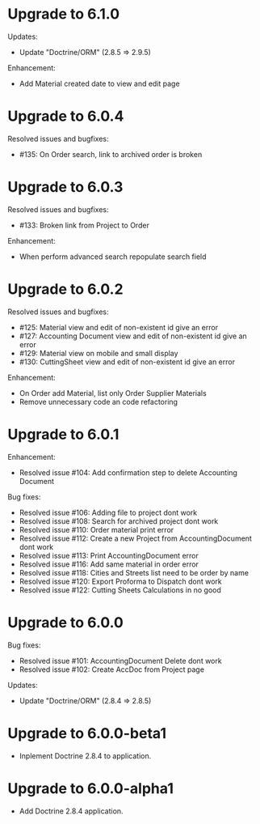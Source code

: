 # Upgrade to 6.1.0

Updates:
* Update "Doctrine/ORM" (2.8.5 => 2.9.5)

Enhancement:
* Add Material created date to view and edit page

# Upgrade to 6.0.4

Resolved issues and bugfixes:
* #135: On Order search, link to archived order is broken

# Upgrade to 6.0.3

Resolved issues and bugfixes:
* #133: Broken link from Project to Order

Enhancement:
* When perform advanced search repopulate search field

# Upgrade to 6.0.2

Resolved issues and bugfixes:
* #125: Material view and edit of non-existent id give an error
* #127: Accounting Document view and edit of non-existent id give an error
* #129: Material view on mobile and small display
* #130: CuttingSheet view and edit of non-existent id give an error

Enhancement:
* On Order add Material, list only Order Supplier Materials
* Remove unnecessary code an code refactoring

# Upgrade to 6.0.1

Enhancement:
* Resolved issue #104: Add confirmation step to delete Accounting Document

Bug fixes:
* Resolved issue #106: Adding file to project dont work
* Resolved issue #108: Search for archived project dont work
* Resolved issue #110: Order material print error
* Resolved issue #112: Create a new Project from AccountingDocument dont work
* Resolved issue #113: Print AccountingDocument error
* Resolved issue #116: Add same material in order error
* Resolved issue #118: Cities and Streets list need to be order by name
* Resolved issue #120: Export Proforma to Dispatch dont work
* Resolved issue #122: Cutting Sheets Calculations in no good

# Upgrade to 6.0.0

Bug fixes:

* Resolved issue #101: AccountingDocument Delete dont work
* Resolved issue #102: Create AccDoc from Project page

Updates:

* Update "Doctrine/ORM" (2.8.4 => 2.8.5)

# Upgrade to 6.0.0-beta1

* Inplement Doctrine 2.8.4 to application.

# Upgrade to 6.0.0-alpha1

* Add Doctrine 2.8.4 application.

